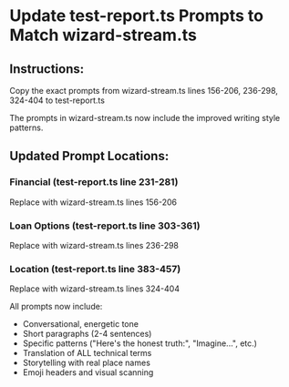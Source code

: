 # Update test-report.ts Prompts to Match wizard-stream.ts

## Instructions:
Copy the exact prompts from wizard-stream.ts lines 156-206, 236-298, 324-404 to test-report.ts

The prompts in wizard-stream.ts now include the improved writing style patterns.

## Updated Prompt Locations:

### Financial (test-report.ts line 231-281)
Replace with wizard-stream.ts lines 156-206

### Loan Options (test-report.ts line 303-361)
Replace with wizard-stream.ts lines 236-298

### Location (test-report.ts line 383-457)
Replace with wizard-stream.ts lines 324-404

All prompts now include:
- Conversational, energetic tone
- Short paragraphs (2-4 sentences)
- Specific patterns ("Here's the honest truth:", "Imagine...", etc.)
- Translation of ALL technical terms
- Storytelling with real place names
- Emoji headers and visual scanning
